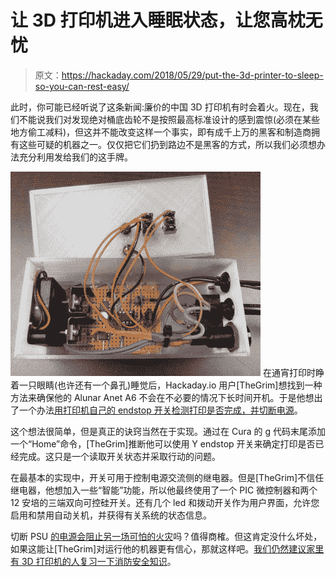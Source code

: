 # 让 3D 打印机进入睡眠状态，让您高枕无忧

> 原文：<https://hackaday.com/2018/05/29/put-the-3d-printer-to-sleep-so-you-can-rest-easy/>

此时，你可能已经听说了这条新闻:廉价的中国 3D 打印机有时会着火。现在，我们不能说我们对发现绝对桶底齿轮不是按照最高标准设计的感到震惊(必须在某些地方偷工减料)，但这并不能改变这样一个事实，即有成千上万的黑客和制造商拥有这些可疑的机器之一。仅仅把它们扔到路边不是黑客的方式，所以我们必须想办法充分利用发给我们的这手牌。

[![](img/655699c6f26ff97a9b0a462fe76f9bb5.png)](https://hackaday.com/wp-content/uploads/2018/05/3dsleep_detail.jpg) 在通宵打印时睁着一只眼睛(也许还有一个鼻孔)睡觉后，Hackaday.io 用户[TheGrim]想找到一种方法来确保他的 Alunar Anet A6 不会在不必要的情况下长时间开机。于是他想出了一个办法[用打印机自己的 endstop 开关检测打印是否完成，并切断电源](https://hackaday.io/project/158568-3d-printer-auto-off)。

这个想法很简单，但是真正的诀窍当然在于实现。通过在 Cura 的 g 代码末尾添加一个“Home”命令，[TheGrim]推断他可以使用 Y endstop 开关来确定打印是否已经完成。这只是一个读取开关状态并采取行动的问题。

在最基本的实现中，开关可用于控制电源交流侧的继电器。但是[TheGrim]不信任继电器，他想加入一些“智能”功能，所以他最终使用了一个 PIC 微控制器和两个 12 安培的三端双向可控硅开关。还有几个 led 和拨动开关作为用户界面，允许您启用和禁用自动关机，并获得有关系统的状态信息。

切断 PSU [的电源会阻止另一场可怕的火灾](https://hackaday.com/2018/03/18/3d-printer-halts-and-catches-fire-analysis-finds-a-surprising-culprit/)吗？值得商榷。但这肯定没什么坏处，如果这能让[TheGrim]对运行他的机器更有信心，那就这样吧。[我们仍然建议家里有 3D 打印机的人](https://hackaday.com/2016/12/07/dont-leave-3d-printers-unattended-they-can-catch-fire/)[复习一下消防安全知识](https://hackaday.com/2016/12/06/hack-safely-fire-safety-in-the-home-shop/)。